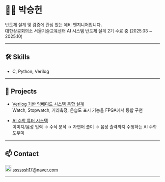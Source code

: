 # 🧑‍💻 박승헌

반도체 설계 및 검증에 관심 있는 예비 엔지니어입니다.  
대한상공회의소 서울기술교육센터 AI 시스템 반도체 설계 2기 수료 중 (2025.03 ~ 2025.10)

---

## 🛠 Skills

- C, Python, Verilog

---

## 🚀 Projects

- [Verilog 기반 임베디드 시스템 통합 설계](https://github.com/shhhhhhh1799/portfolio/tree/uart_sensor_watch)  
  Watch, Stopwatch, 거리측정, 온습도 표시 기능을 FPGA에서 통합 구현

- [AI 수학 튜터 시스템](https://github.com/shhhhhhh1799/portfolio/tree/mathtutor)  
  이미지/음성 입력 → 수식 분석 → 자연어 풀이 → 음성 출력까지 수행하는 AI 수학 도우미

---

## 📫 Contact

<img src="https://github.com/user-attachments/assets/c593d560-a5bd-4d4d-a42e-2673fa696a53" width="20"> ssssssh17@naver.com

---
